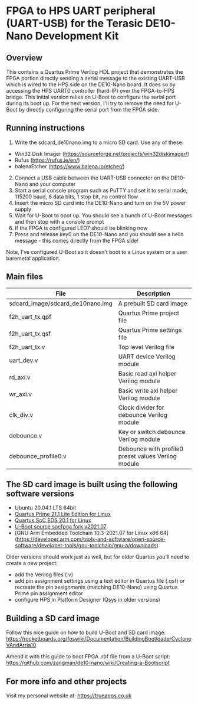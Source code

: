 # FPGA to HPS UART peripheral (UART-USB) for the Terasic DE10-Nano Development Kit

## Overview

This contains a Quartus Prime Verilog HDL project that demonstrates the FPGA portion directly sending a serial message to the existing UART-USB which is wired to the HPS side on the DE10-Nano board.  It does so by accessing the HPS UART0 controller (hard-IP) over the FPGA-to-HPS bridge.  This initial version relies on U-Boot to configure the serial port during its boot up.  For the next version, I'll try to remove the need for U-Boot by directly configuring the serial port from the FPGA side.

## Running instructions

1. Write the sdcard_de10nano.img to a micro SD card.  Use any of these:
- Win32 Disk Imager (https://sourceforge.net/projects/win32diskimager/)
- Rufus (https://rufus.ie/en/)
- balenaEtcher (https://www.balena.io/etcher/)
2. Connect a USB cable between the UART-USB connector on the DE10-Nano and your computer
3. Start a serial console program such as PuTTY and set it to serial mode, 115200 baud, 8 data bits, 1 stop bit, no control flow
4. Insert the micro SD card into the DE10-Nano and turn on the 5V power supply
5. Wait for U-Boot to boot up.  You should see a bunch of U-Boot messages and then stop with a console prompt
6. If the FPGA is configured LED7 should be blinking now
7. Press and release key0 on the DE10-Nano and you should see a hello message - this comes directly from the FPGA side!

Note, I've configured U-Boot so it doesn't boot to a Linux system or a user baremetal application.

## Main files

| File                             | Description                                         |
| -------------------------------- | --------------------------------------------------- |
| sdcard_image/sdcard_de10nano.img | A prebuilt SD card image                            |
| f2h_uart_tx.qpf                  | Quartus Prime project file                          |
| f2h_uart_tx.qsf                  | Quartus Prime settings file                         |
| f2h_uart_tx.v                    | Top level Verilog file                              |
| uart_dev.v                       | UART device Verilog module                          |
| rd_axi.v                         | Basic read axi helper Verilog module                |
| wr_axi.v                         | Basic write axi helper Verilog module               |
| clk_div.v                        | Clock divider for debounce Verilog module           |
| debounce.v                       | Key or switch debounce Verilog module               |
| debounce_profile0.v              | Debounce with profile0 preset values Verilog module |

## The SD card image is built using the following software versions

- Ubuntu 20.04.1 LTS 64bit
- [Quartus Prime 21.1 Lite Edition for Linux](https://www.intel.co.uk/content/www/uk/en/software/programmable/quartus-prime/download.html)
- [Quartus SoC EDS 20.1 for Linux](https://fpgasoftware.intel.com/soceds)
- [U-Boot source socfpga fork v2021.07](https://github.com/altera-opensource/u-boot-socfpga)
- [GNU Arm Embedded Toolchain 10.3-2021.07 for Linux x86 64] (https://developer.arm.com/tools-and-software/open-source-software/developer-tools/gnu-toolchain/gnu-a/downloads)

Older versions should work just as well, but for older Quartus you'll need to create a new project:
- add the Verilog files (.v)
- add pin assignment settings using a text editor in Quartus file (.qsf) or recreate the pin assignments (matching DE10-Nano) using Quartus Prime pin assignment editor
- configure HPS in Platform Designer (Qsys in older versions)

## Building a SD card image

Follow this nice guide on how to build U-Boot and SD card image:
https://rocketboards.org/foswiki/Documentation/BuildingBootloaderCycloneVAndArria10

Amend it with this guide to boot FPGA .rbf file from a U-Boot script:
https://github.com/zangman/de10-nano/wiki/Creating-a-Bootscript

## For more info and other projects

Visit my personal website at:
https://trueapps.co.uk
